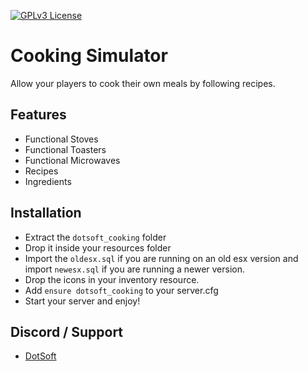 [![GPLv3 License](https://img.shields.io/badge/License-GPL%20v3-yellow.svg)](https://opensource.org/licenses/)

# Cooking Simulator

Allow your players to cook their own meals by following recipes.

## Features

- Functional Stoves
- Functional Toasters
- Functional Microwaves
- Recipes
- Ingredients

## Installation

- Extract the ```dotsoft_cooking``` folder
- Drop it inside your resources folder
- Import the ```oldesx.sql``` if you are running on an old esx version and import ```newesx.sql``` if you are running a newer version.
- Drop the icons in your inventory resource.
- Add ```ensure dotsoft_cooking``` to your server.cfg
- Start your server and enjoy!

## Discord / Support

- [DotSoft](https://discord.gg/ZAmVQFmbsp)
